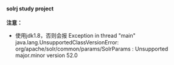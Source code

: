 #### solrj study project

**注意：**
- 使用jdk1.8，否则会报 Exception in thread "main" java.lang.UnsupportedClassVersionError: org/apache/solr/common/params/SolrParams : Unsupported major.minor version 52.0